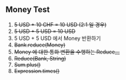 Money Test
---
1. ~~5 USD + 10 CHF = 10 USD (2:1 일 경우)~~
2. ~~5 USD + 5 USD = 10 USD~~
3. 5 USD + 5 USD 에서 Money 반환하기
4. ~~Bank.reduce(Money)~~
5. ~~Money 에 대한 통화 변환을 수행하는 Reduce__~~
6. ~~Reduce(Bank, String)~~
7. ~~Sum.plus()~~
8. ~~Expression.times()~~